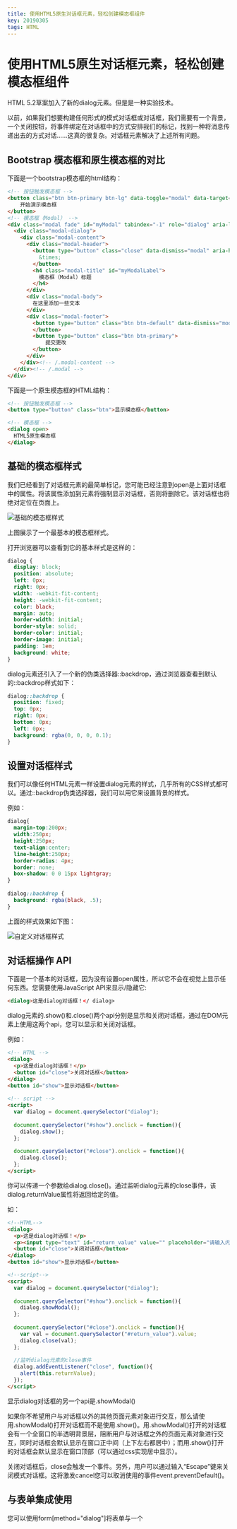```yaml
---
title: 使用HTML5原生对话框元素，轻松创建模态框组件
key: 20190305
tags: HTML
---
```


# 使用HTML5原生对话框元素，轻松创建模态框组件

HTML 5.2草案加入了新的dialog元素。但是是一种实验技术。

以前，如果我们想要构建任何形式的模式对话框或对话框，我们需要有一个背景，一个关闭按钮，将事件绑定在对话框中的方式安排我们的标记，找到一种将消息传递出去的方式对话......这真的很复杂。对话框元素解决了上述所有问题。

<!--more-->

## Bootstrap 模态框和原生模态框的对比

下面是一个bootstrap模态框的html结构：
```html
<!-- 按钮触发模态框 -->
<button class="btn btn-primary btn-lg" data-toggle="modal" data-target="#myModal">
    开始演示模态框
</button>
<!-- 模态框（Modal） -->
<div class="modal fade" id="myModal" tabindex="-1" role="dialog" aria-labelledby="myModalLabel" aria-hidden="true">
  <div class="modal-dialog">
    <div class="modal-content">
      <div class="modal-header">
        <button type="button" class="close" data-dismiss="modal" aria-hidden="true">
          &times;
        </button>
        <h4 class="modal-title" id="myModalLabel">
          模态框（Modal）标题
        </h4>
      </div>
      <div class="modal-body">
        在这里添加一些文本
      </div>
      <div class="modal-footer">
        <button type="button" class="btn btn-default" data-dismiss="modal">关闭
        </button>
        <button type="button" class="btn btn-primary">
            提交更改
        </button>
      </div>
    </div><!-- /.modal-content -->
  </div><!-- /.modal -->
</div>
```

下面是一个原生模态框的HTML结构：
```html
<!-- 按钮触发模态框 -->
<button type="button" class="btn">显示模态框</button>

<!-- 模态框 -->
<dialog open>
  HTML5原生模态框
</dialog>
```

## 基础的模态框样式

我们已经看到了对话框元素的最简单标记，您可能已经注意到open是上面对话框中的属性。将该属性添加到元素将强制显示对话框，否则将删除它。该对话框也将绝对定位在页面上。

![基础的模态框样式](../assets/images/1339591-20180528172622475-1217033821.png)

上图展示了一个最基本的模态框样式。

打开浏览器可以查看到它的基本样式是这样的：
```css
dialog {
  display: block;
  position: absolute;
  left: 0px;
  right: 0px;
  width: -webkit-fit-content;
  height: -webkit-fit-content;
  color: black;
  margin: auto;
  border-width: initial;
  border-style: solid;
  border-color: initial;
  border-image: initial;
  padding: 1em;
  background: white;
}
```

dialog元素还引入了一个新的伪类选择器::backdrop，通过浏览器查看到默认的::backdrop样式如下：
```css
dialog::backdrop {
  position: fixed;
  top: 0px;
  right: 0px;
  bottom: 0px;
  left: 0px;
  background: rgba(0, 0, 0, 0.1);
}
```

## 设置对话框样式

我们可以像任何HTML元素一样设置dialog元素的样式，几乎所有的CSS样式都可以。通过::backdrop伪类选择器，我们可以用它来设置背景的样式。

例如：
```css
dialog{
  margin-top:200px;
  width:250px;
  height:250px;
  text-align:center;
  line-height:250px;
  border-radius: 4px;
  border: none;
  box-shadow: 0 0 15px lightgray;
}
            
dialog::backdrop {
  background: rgba(black, .5);
}
```
上面的样式效果如下图：

![自定义对话框样式](../assets/images/1339591-20180528174904984-389738259.png)

## 对话框操作 API

下面是一个基本的对话框，因为没有设置open属性，所以它不会在视觉上显示任何东西。您需要使用JavaScript API来显示/隐藏它:
```html
<dialog>这是dialog对话框！</ dialog>
```

dialog元素的.show()和.close()两个api分别是显示和关闭对话框，通过在DOM元素上使用这两个api，您可以显示和关闭对话框。

例如：
```html
<!-- HTML -->
<dialog>
  <p>这是dialog对话框！</p>
  <button id="close">关闭对话框</button>
</dialog>
<button id="show">显示对话框</button>
  
<!-- script -->      
<script>
  var dialog = document.querySelector("dialog");
          
  document.querySelector("#show").onclick = function(){
    dialog.show();
  };
          
  document.querySelector("#close").onclick = function(){
    dialog.close();
  };
</script>
```

你可以传递一个参数给dialog.close()。通过监听dialog元素的close事件，该dialog.returnValue属性将返回给定的值。

如：
```html
<!--HTML-->
<dialog>
  <p>这是dialog对话框！</p>
  <p><input type="text" id="return_value" value="" placeholder="请输入内容"/></p>
  <button id="close">关闭对话框</button>
</dialog>
<button id="show">显示对话框</button>

<!--script-->
<script>
  var dialog = document.querySelector("dialog");
  
  document.querySelector("#show").onclick = function(){
    dialog.showModal();
  };
  
  document.querySelector("#close").onclick = function(){
    var val = document.querySelector("#return_value").value;
    dialog.close(val);
  };
  
  //监听dialog元素的close事件
  dialog.addEventListener("close", function(){
    alert(this.returnValue);
  });
</script>
```

显示dialog对话框的另一个api是.showModal()

如果你不希望用户与对话框以外的其他页面元素对象进行交互，那么请使用.showModal()打开对话框而不是使用.show()。用.showModal()打开的对话框会有一个全窗口的半透明背景层，阻断用户与对话框之外的页面元素对象进行交互，同时对话框会默认显示在窗口正中间（上下左右都居中）；而用.show()打开的对话框会默认显示在窗口顶部（可以通过css实现居中显示）。

关闭对话框后，close会触发一个事件。另外，用户可以通过输入“Escape”键来关闭模式对话框。这将激发cancel您可以取消使用的事件event.preventDefault()。

## 与表单集成使用

您可以使用form[method="dialog"]将表单与一个<dialog>元素集成使用。表单提交后，它会关闭对话框并设置dialog.returnValue到value已使用的提交按钮。

此外，您可以使用该autofocus属性在弹出对话框时自动将焦点对准对话框内的窗体控件。

例如：
```
<!--HTML-->
<dialog id ="dialog">
  <form method ="dialog">
    <p>你是否同意使用条款？</p>
    <p><textarea class ="form-control" disabled>条款要求...</textarea></p>
    <button type ="submit" value ="是">是</button>
    <button type ="submit" value ="否" autofocus>否</button>
  </form>
</dialog>
<button id="show">显示表单对话框</button>

<!--script-->
<script>
  var dialog = document.querySelector("dialog");
  
  document.querySelector("#show").onclick = function(){
    dialog.showModal();
  };
  
  //监听dialog元素的close事件
  dialog.addEventListener("close", function(e){
    if(this.returnValue === "是"){
      alert(this.returnValue)
      //dosomething...
    }else{
      alert(this.returnValue)
      //dosomething...
    };
  });
</script>
```

## 浏览器兼容性

桌面浏览器只有谷歌浏览器支持dialog的完整功能（到本博文发表时），要实现跨浏览器兼容请使用 [dialog-polyfill](https://github.com/GoogleChrome/dialog-polyfill)。

<iframe src="//caniuse.com/dialog/embed" scrolling="no" allowtransparency="true" allowfullscreen="true" width="100%" height="415" frameborder="0"></iframe>

## 参考文献

参考文章：[对话框元素演示](https://demo.agektmr.com/dialog/)

## 符本人开源项目

usuallyjs函数库：[https://github.com/JofunLiang/usuallyjs](https://github.com/JofunLiang/usuallyjs)
